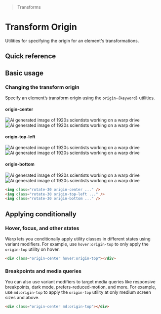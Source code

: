 > Transforms

# Transform Origin

Utilities for specifying the origin for an element's transformations.

## Quick reference

<qr-table />

## Basic usage

### Changing the transform origin
Specify an element’s transform origin using the `origin-{keyword}` utilities.

<example-container>
  <div class="flex flex-wrap items-center justify-around gap-16 sm:gap-32 pb-32">
    <div class="flex flex-col items-center shrink-0">
      <h4 class="ex-heading">origin-center</h4>
      <div class="relative mt-8">
        <img class="absolute w-96 h-96 object-cover rounded-8 opacity-25" src="/images/20s-scientists.jpg" alt="Ai generated image of 1920s scientists working on a warp drive">
        <img class="relative origin-center rotate-30 w-96 h-96 object-cover rounded-8 ex-box p-0" src="/images/20s-scientists.jpg" alt="Ai generated image of 1920s scientists working on a warp drive">
      </div>
    </div>
    <div class="flex flex-col items-center shrink-0">
      <h4 class="ex-heading">origin-top-left</h4>
      <div class="relative mt-8">
        <img class="absolute w-96 h-96 object-cover rounded-8 opacity-25" src="/images/20s-scientists.jpg" alt="Ai generated image of 1920s scientists working on a warp drive">
        <img class="relative origin-top-left rotate-30 w-96 h-96 object-cover rounded-8 ex-box p-0" src="/images/20s-scientists.jpg" alt="Ai generated image of 1920s scientists working on a warp drive">
      </div>
    </div>
    <div class="flex flex-col items-center shrink-0">
      <h4 class="ex-heading">origin-bottom</h4>
      <div class="relative mt-8">
        <img class="absolute w-96 h-96 object-cover rounded-8 opacity-25" src="/images/20s-scientists.jpg" alt="Ai generated image of 1920s scientists working on a warp drive">
        <img class="relative origin-bottom rotate-30 w-96 h-96 object-cover rounded-8 ex-box p-0" src="/images/20s-scientists.jpg" alt="Ai generated image of 1920s scientists working on a warp drive">
      </div>
    </div>
  </div>
</example-container>

```html
<img class="rotate-30 origin-center ..." />
<img class="rotate-30 origin-top-left ..." />
<img class="rotate-30 origin-bottom ..." />
```

## Applying conditionally

### Hover, focus, and other states
Warp lets you conditionally apply utility classes in different states using variant modifiers.
For example, use `hover:origin-top` to only apply the `origin-top` utility on hover.

```html
<div class="origin-center hover:origin-top"></div>
```

### Breakpoints and media queries
You can also use variant modifiers to target media queries like responsive breakpoints, dark mode, prefers-reduced-motion, and more.
For example, use `md:origin-top` to apply the `origin-top` utility at only medium screen sizes and above.

```html
<div class="origin-center md:origin-top"></div>
```